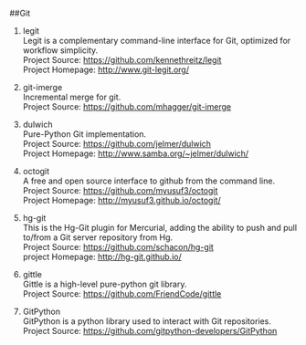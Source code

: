 ##Git 

1. legit  
Legit is a complementary command-line interface for Git, optimized for workflow simplicity.  
Project Source: https://github.com/kennethreitz/legit  
Project Homepage: http://www.git-legit.org/

1. git-imerge  
Incremental merge for git.  
Project Source: https://github.com/mhagger/git-imerge

1. dulwich  
Pure-Python Git implementation.  
Project Source: https://github.com/jelmer/dulwich   
Project Homepage: http://www.samba.org/~jelmer/dulwich/   

1. octogit   
A free and open source interface to github from the command line.   
Project Source: https://github.com/myusuf3/octogit    
Project Homepage: http://myusuf3.github.io/octogit/  

1. hg-git  
This is the Hg-Git plugin for Mercurial, adding the ability to push and pull to/from a Git server repository from Hg.  
Project Source: https://github.com/schacon/hg-git  
project Homepage: http://hg-git.github.io/  
   
1. gittle   
Gittle is a high-level pure-python git library.   
Project Source: https://github.com/FriendCode/gittle  

1. GitPython  
GitPython is a python library used to interact with Git repositories.  
Project Source: https://github.com/gitpython-developers/GitPython  
     
